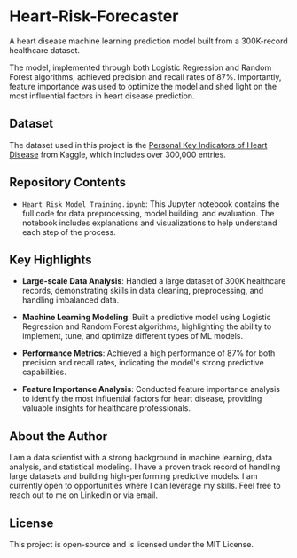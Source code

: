 # Heart-Risk-Forecaster
A heart disease machine learning prediction model built from a 300K-record healthcare dataset.

The model, implemented through both Logistic Regression and Random Forest algorithms, achieved precision and recall rates of 87%. Importantly, feature importance was used to optimize the model and shed light on the most influential factors in heart disease prediction.


## Dataset

The dataset used in this project is the [Personal Key Indicators of Heart Disease](https://www.kaggle.com/datasets/kamilpytlak/personal-key-indicators-of-heart-disease) from Kaggle, which includes over 300,000 entries.


## Repository Contents

- `Heart Risk Model Training.ipynb`: This Jupyter notebook contains the full code for data preprocessing, model building, and evaluation. The notebook includes explanations and visualizations to help understand each step of the process.

## Key Highlights

- **Large-scale Data Analysis**: Handled a large dataset of 300K healthcare records, demonstrating skills in data cleaning, preprocessing, and handling imbalanced data.
  
- **Machine Learning Modeling**: Built a predictive model using Logistic Regression and Random Forest algorithms, highlighting the ability to implement, tune, and optimize different types of ML models.

- **Performance Metrics**: Achieved a high performance of 87% for both precision and recall rates, indicating the model's strong predictive capabilities.

- **Feature Importance Analysis**: Conducted feature importance analysis to identify the most influential factors for heart disease, providing valuable insights for healthcare professionals.

## About the Author

I am a data scientist with a strong background in machine learning, data analysis, and statistical modeling. I have a proven track record of handling large datasets and building high-performing predictive models. I am currently open to opportunities where I can leverage my skills. Feel free to reach out to me on LinkedIn or via email.

## License

This project is open-source and is licensed under the MIT License.
